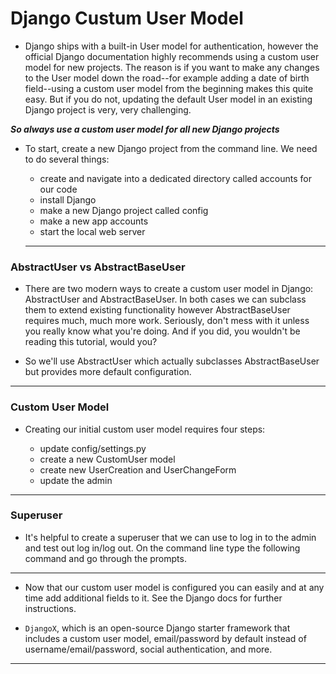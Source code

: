 
# Django Custum User Model
* Django ships with a built-in User model for authentication, however the official Django documentation highly recommends using a custom user model 
for new projects. The reason is if you want to make any changes to the User model down the road--for example adding a date of birth field--using a custom
user model from the beginning makes this quite easy. But if you do not, updating the default User model in an existing Django project is very, very challenging.

***So always use a custom user model for all new Django projects***

* To start, create a new Django project from the command line. We need to do several things:

  * create and navigate into a dedicated directory called accounts for our code
  * install Django
  * make a new Django project called config
  * make a new app accounts
  * start the local web server
  ----------------------------------------------------------------------------------------------------------------------------------------------------------
### AbstractUser vs AbstractBaseUser
* There are two modern ways to create a custom user model in Django: AbstractUser and AbstractBaseUser. In both cases we can subclass them to extend existing functionality
however AbstractBaseUser requires much, much more work. Seriously, don't mess with it unless you really know what you're doing. And if you did, you wouldn't be reading 
this tutorial, would you?

* So we'll use AbstractUser which actually subclasses AbstractBaseUser but provides more default configuration.
-----------------------------------------------------------------------------------------------------------------------------------------------------------
### Custom User Model
* Creating our initial custom user model requires four steps:

  * update config/settings.py
  * create a new CustomUser model
  * create new UserCreation and UserChangeForm
  * update the admin
------------------------------------------------------------------------------------------------------------------------------------------------------------
### Superuser
* It's helpful to create a superuser that we can use to log in to the admin and test out log in/log out. On the command line type the following command 
and go through the prompts.

------------------------------------------------------------------------------------------------------------------------------------------------------------
* Now that our custom user model is configured you can easily and at any time add additional fields to it. See the Django docs for further instructions.

*  `DjangoX`, which is an open-source Django starter framework that includes a custom user model, email/password by default instead of username/email/password,
social authentication, and more.
--------------------------------------------------------------------------------------------------------------------------------------------------------------



